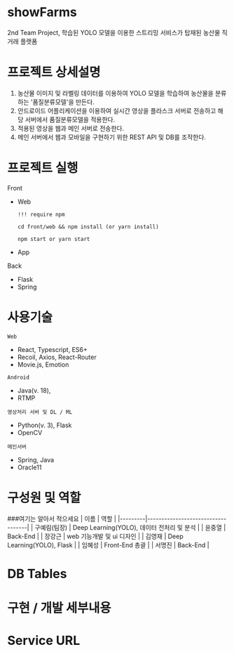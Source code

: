 # showFarms
2nd Team Project, 학습된 YOLO 모델을 이용한 스트리밍 서비스가 탑재된 농산물 직거래 플랫폼

# 프로젝트 상세설명
1. 농산물 이미지 및 라벨링 데이터를 이용하여 YOLO 모델을 학습하여 농산물을 분류하는 '품질분류모델'을 만든다.
2. 안드로이드 어플리케이션을 이용하여 실시간 영상을 플라스크 서버로 전송하고 해당 서버에서 품질분류모델을 적용한다.
3. 적용된 영상을 웹과 메인 서버로 전송한다.
4. 메인 서버에서 웹과 모바일을 구현하기 위한 REST API 및 DB를 조작한다.

# 프로젝트 실행
Front
- Web

    `!!! require npm`

    `cd front/web && npm install (or yarn install)`

    `npm start or yarn start`
- App

Back
- Flask
- Spring

# 사용기술
`Web`
- React, Typescript, ES6+
- Recoil, Axios, React-Router
- Movie.js, Emotion

`Android`
- Java(v. 18), 
- RTMP

`영상처리 서버 및 DL / ML`
- Python(v. 3), Flask
- OpenCV

`메인서버`
- Spring, Java
- Oracle11

# 구성원 및 역할
###여기는 알아서 적으세요
| 이름      | 역할                                |
|---------|-----------------------------------|
| 구예림(팀장) | Deep Learning(YOLO), 데이터 전처리 및 분석 |
| 윤중열     | Back-End                          |
| 장강근     | web 기능개발 및 ui 디자인                 |
| 김영재     | Deep Learning(YOLO), Flask        |
| 임혜성     | Front-End 총괄                      |
| 서명진     | Back-End                          |
 

# DB Tables

# 구현 / 개발 세부내용

# Service URL
